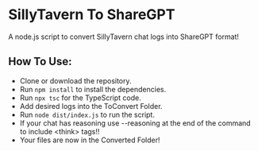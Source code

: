 # SillyTavern To ShareGPT
A node.js script to convert SillyTavern chat logs into ShareGPT format!

## How To Use:
- Clone or download the repository.
- Run `npm install` to install the dependencies.
- Run `npx tsc` for the TypeScript code.
- Add desired logs into the ToConvert Folder.
- Run `node dist/index.js` to run the script.
- If your chat has reasoning use --reasoning at the end of the command to include \<think> tags!!
- Your files are now in the Converted Folder!
